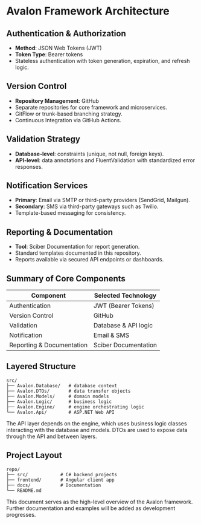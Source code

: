 # Avalon Framework Architecture

## Authentication & Authorization
- **Method**: JSON Web Tokens (JWT)
- **Token Type**: Bearer tokens
- Stateless authentication with token generation, expiration, and refresh logic.

## Version Control
- **Repository Management**: GitHub
- Separate repositories for core framework and microservices.
- GitFlow or trunk-based branching strategy.
- Continuous Integration via GitHub Actions.

## Validation Strategy
- **Database-level**: constraints (unique, not null, foreign keys).
- **API-level**: data annotations and FluentValidation with standardized error responses.

## Notification Services
- **Primary**: Email via SMTP or third-party providers (SendGrid, Mailgun).
- **Secondary**: SMS via third-party gateways such as Twilio.
- Template-based messaging for consistency.

## Reporting & Documentation
- **Tool**: Sciber Documentation for report generation.
- Standard templates documented in this repository.
- Reports available via secured API endpoints or dashboards.

## Summary of Core Components

| Component                   | Selected Technology         |
| --------------------------- | --------------------------- |
| Authentication              | JWT (Bearer Tokens)         |
| Version Control             | GitHub                      |
| Validation                  | Database & API logic        |
| Notification                | Email & SMS                 |
| Reporting & Documentation   | Sciber Documentation        |

## Layered Structure

```
src/
├── Avalon.Database/   # database context
├── Avalon.DTOs/       # data transfer objects
├── Avalon.Models/     # domain models
├── Avalon.Logic/      # business logic
├── Avalon.Engine/     # engine orchestrating logic
└── Avalon.Api/        # ASP.NET Web API
```

The API layer depends on the engine, which uses business logic classes interacting with the database and models. DTOs are used to expose data through the API and between layers.

## Project Layout

```
repo/
├── src/            # C# backend projects
├── frontend/       # Angular client app
├── docs/           # Documentation
└── README.md
```

This document serves as the high-level overview of the Avalon framework. Further documentation and examples will be added as development progresses.
